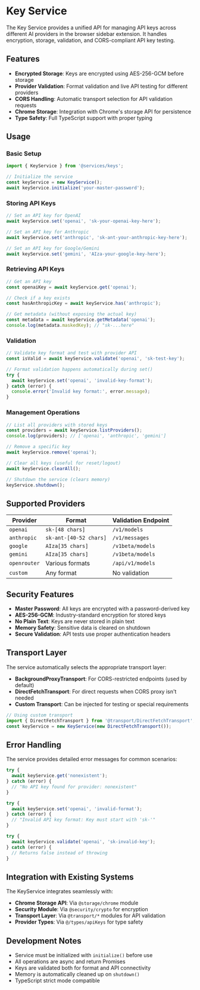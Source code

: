 # Key Service

The Key Service provides a unified API for managing API keys across different AI providers in the browser sidebar extension. It handles encryption, storage, validation, and CORS-compliant API key testing.

## Features

- **Encrypted Storage**: Keys are encrypted using AES-256-GCM before storage
- **Provider Validation**: Format validation and live API testing for different providers
- **CORS Handling**: Automatic transport selection for API validation requests
- **Chrome Storage**: Integration with Chrome's storage API for persistence
- **Type Safety**: Full TypeScript support with proper typing

## Usage

### Basic Setup

```typescript
import { KeyService } from '@services/keys';

// Initialize the service
const keyService = new KeyService();
await keyService.initialize('your-master-password');
```

### Storing API Keys

```typescript
// Set an API key for OpenAI
await keyService.set('openai', 'sk-your-openai-key-here');

// Set an API key for Anthropic
await keyService.set('anthropic', 'sk-ant-your-anthropic-key-here');

// Set an API key for Google/Gemini
await keyService.set('gemini', 'AIza-your-google-key-here');
```

### Retrieving API Keys

```typescript
// Get an API key
const openaiKey = await keyService.get('openai');

// Check if a key exists
const hasAnthropicKey = await keyService.has('anthropic');

// Get metadata (without exposing the actual key)
const metadata = await keyService.getMetadata('openai');
console.log(metadata.maskedKey); // "sk-...here"
```

### Validation

```typescript
// Validate key format and test with provider API
const isValid = await keyService.validate('openai', 'sk-test-key');

// Format validation happens automatically during set()
try {
  await keyService.set('openai', 'invalid-key-format');
} catch (error) {
  console.error('Invalid key format:', error.message);
}
```

### Management Operations

```typescript
// List all providers with stored keys
const providers = await keyService.listProviders();
console.log(providers); // ['openai', 'anthropic', 'gemini']

// Remove a specific key
await keyService.remove('openai');

// Clear all keys (useful for reset/logout)
await keyService.clearAll();

// Shutdown the service (clears memory)
keyService.shutdown();
```

## Supported Providers

| Provider     | Format                 | Validation Endpoint |
| ------------ | ---------------------- | ------------------- |
| `openai`     | `sk-[48 chars]`        | `/v1/models`        |
| `anthropic`  | `sk-ant-[40-52 chars]` | `/v1/messages`      |
| `google`     | `AIza[35 chars]`       | `/v1beta/models`    |
| `gemini`     | `AIza[35 chars]`       | `/v1beta/models`    |
| `openrouter` | Various formats        | `/api/v1/models`    |
| `custom`     | Any format             | No validation       |

## Security Features

- **Master Password**: All keys are encrypted with a password-derived key
- **AES-256-GCM**: Industry-standard encryption for stored keys
- **No Plain Text**: Keys are never stored in plain text
- **Memory Safety**: Sensitive data is cleared on shutdown
- **Secure Validation**: API tests use proper authentication headers

## Transport Layer

The service automatically selects the appropriate transport layer:

- **BackgroundProxyTransport**: For CORS-restricted endpoints (used by default)
- **DirectFetchTransport**: For direct requests when CORS proxy isn't needed
- **Custom Transport**: Can be injected for testing or special requirements

```typescript
// Using custom transport
import { DirectFetchTransport } from '@transport/DirectFetchTransport';
const keyService = new KeyService(new DirectFetchTransport());
```

## Error Handling

The service provides detailed error messages for common scenarios:

```typescript
try {
  await keyService.get('nonexistent');
} catch (error) {
  // "No API key found for provider: nonexistent"
}

try {
  await keyService.set('openai', 'invalid-format');
} catch (error) {
  // "Invalid API key format: Key must start with 'sk-'"
}

try {
  await keyService.validate('openai', 'sk-invalid-key');
} catch (error) {
  // Returns false instead of throwing
}
```

## Integration with Existing Systems

The KeyService integrates seamlessly with:

- **Chrome Storage API**: Via `@storage/chrome` module
- **Security Module**: Via `@security/crypto` for encryption
- **Transport Layer**: Via `@transport/*` modules for API validation
- **Provider Types**: Via `@/types/apiKeys` for type safety

## Development Notes

- Service must be initialized with `initialize()` before use
- All operations are async and return Promises
- Keys are validated both for format and API connectivity
- Memory is automatically cleaned up on `shutdown()`
- TypeScript strict mode compatible
